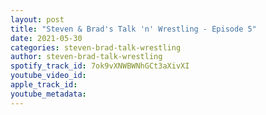 ```yaml
---
layout: post
title: "Steven & Brad's Talk 'n' Wrestling - Episode 5"
date: 2021-05-30
categories: steven-brad-talk-wrestling
author: steven-brad-talk-wrestling
spotify_track_id: 7ok9vXNWBWNhGCt3aXivXI
youtube_video_id: 
apple_track_id: 
youtube_metadata: 
---
```

